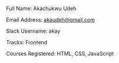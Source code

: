 Full Name: Akachukwu Udeh

Email Address: akaudeh@gmail.com

Slack Username: akay

Tracks: Frontend

Courses Registered: HTML, CSS, JavaScript


